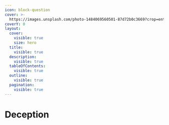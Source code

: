 ```yaml
---
icon: block-question
cover: >-
  https://images.unsplash.com/photo-1484069560501-87d72b0c3669?crop=entropy&cs=srgb&fm=jpg&ixid=M3wxOTcwMjR8MHwxfHNlYXJjaHw1fHxjb25mdXNpb258ZW58MHx8fHwxNzMwMzI1ODMwfDA&ixlib=rb-4.0.3&q=85
coverY: 0
layout:
  cover:
    visible: true
    size: hero
  title:
    visible: true
  description:
    visible: true
  tableOfContents:
    visible: true
  outline:
    visible: true
  pagination:
    visible: true
---
```


# Deception

